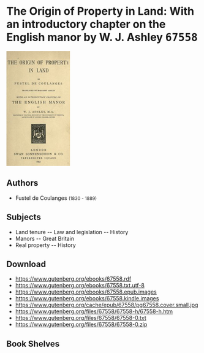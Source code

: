 # The Origin of Property in Land: With an introductory chapter on the English manor by W. J. Ashley <kbd>67558</kbd>

![](./cover.medium.jpg "")

## Authors


 - Fustel de Coulanges <small>(1830 - 1889)</small>

## Subjects


 - Land tenure -- Law and legislation -- History
 - Manors -- Great Britain
 - Real property -- History

## Download


 - https://www.gutenberg.org/ebooks/67558.rdf
 - https://www.gutenberg.org/ebooks/67558.txt.utf-8
 - https://www.gutenberg.org/ebooks/67558.epub.images
 - https://www.gutenberg.org/ebooks/67558.kindle.images
 - https://www.gutenberg.org/cache/epub/67558/pg67558.cover.small.jpg
 - https://www.gutenberg.org/files/67558/67558-h/67558-h.htm
 - https://www.gutenberg.org/files/67558/67558-0.txt
 - https://www.gutenberg.org/files/67558/67558-0.zip

## Book Shelves


